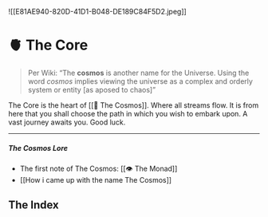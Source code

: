 
![[E81AE940-820D-41D1-B048-DE189C84F5D2.jpeg]]

# 🫀 The Core

> Per Wiki: “The **cosmos** is another name for the Universe. Using the word _cosmos_ implies viewing the universe as a complex and orderly system or entity [as aposed to chaos]”

The Core is the heart of [[🔮 The Cosmos]]. Where all streams flow. It is from here that you shall choose the path in which you wish to embark upon. A vast journey awaits you. Good luck.

___

##### The Cosmos Lore 

-  The first note of The Cosmos: [[👁 The Monad]]
-  [[How i came up with the name The Cosmos]]

## The Index








 